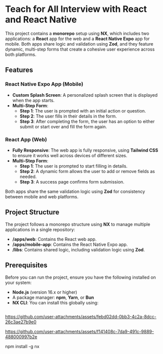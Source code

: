 # Teach for All Interview with React and React Native 

This project contains a **monorepo** setup using **NX**, which includes two applications: a **React** app for the web and a **React Native Expo** app for mobile. Both apps share logic and validation using **Zod**, and they feature dynamic, multi-step forms that create a cohesive user experience across both platforms.

## Features

### React Native Expo App (Mobile)
- **Custom Splash Screen**: A personalized splash screen that is displayed when the app starts.
- **Multi-Step Form**:
  - **Step 1**: The user is prompted with an initial action or question.
  - **Step 2**: The user fills in their details in the form.
  - **Step 3**: After completing the form, the user has an option to either submit or start over and fill the form again.

### React App (Web)
- **Fully Responsive**: The web app is fully responsive, using **Tailwind CSS** to ensure it works well across devices of different sizes.
- **Multi-Step Form**:
  - **Step 1**: The user is prompted to start filling in details.
  - **Step 2**: A dynamic form allows the user to add or remove fields as needed.
  - **Step 3**: A success page confirms form submission.

Both apps share the same validation logic using **Zod** for consistency between mobile and web platforms.

## Project Structure

The project follows a monorepo structure using **NX** to manage multiple applications in a single repository:

- **/apps/web**: Contains the React web app.
- **/apps/mobile-app**: Contains the React Native Expo app.
- **/libs**: Contains shared logic, including validation logic using **Zod**.

## Prerequisites

Before you can run the project, ensure you have the following installed on your system:

- **Node.js** (version 16.x or higher)
- A package manager: **npm**, **Yarn**, or **Bun**
- **NX CLI**: You can install this globally using:
  ```bash

https://github.com/user-attachments/assets/febd02dd-0bb3-4c2a-8dcc-26c3ae27b9e0



https://github.com/user-attachments/assets/f141408c-7da9-491c-9889-488000997b2e


  npm install -g nx
